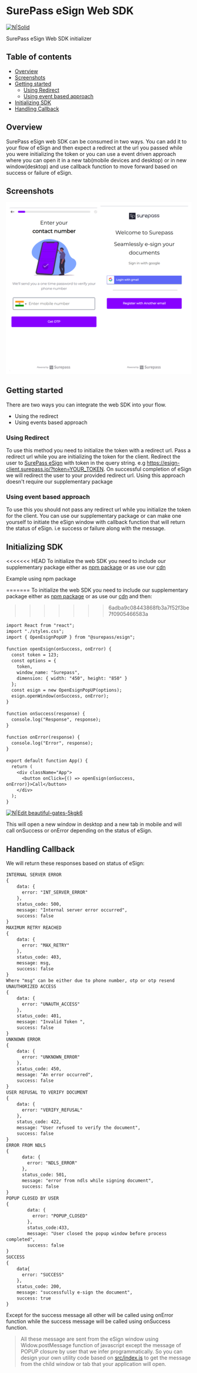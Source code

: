 # SurePass eSign Web SDK 

[![N|Solid](https://surepass.io/wp-content/uploads/2019/09/2-layers@2x.png)](https://surepass.io/)

SurePass eSign Web SDK initializer
## Table of contents
* [Overview](#overview)
* [Screenshots](#screenshots)
* [Getting started](#getting-started)
    * [Using Redirect ](#using-redirect)
    *  [Using event based approach](#using-event)
* [Initializing SDK](#initializing-SDK)
* [Handling Callback](#handling-callback)

## Overview
SurePass eSign web SDK can be consumed in two ways. You can add it to your flow of eSign and then expect a redirect at the url you passed while you were initializing the token or you can use a event driven approach where you can open it in a new tab(mobile devices and desktop) or in new window(desktop) and use callback function to move forward based on success or failure of eSign. 

## Screenshots
![surepass esign.png](https://raw.githubusercontent.com/surepassio/aadhaar-eSign-web-sdk/master/surepass%20esign.png)
## Getting started
There are two ways you can integrate the web SDK into your flow.
- Using the redirect
- Using events based approach

### Using Redirect
To use this method you need to initialize the token with a redirect url. Pass a redirect url while you are initializing the token for the client. Redirect the user to [SurePass eSign](https://esign-client.surepass.io/) with token in the query string. e.g https://esign-client.surepass.io/?token=YOUR_TOKEN. On successful completion of eSign we will redirect the user to your provided redirect url. Using this approach doesn't require our supplementary package


### Using event based approach
To use this you should not pass any redirect url while you initialize the token for the client. You can use our supplementary package or can make one yourself to initiate the eSign window with callback function that will return the status of eSign. i.e success or failure along with the message.

## Initializing SDK
<<<<<<< HEAD
To initialize the web SDK you need to include our supplementary package either as [npm package](https://www.npmjs.com/package/@surepass/esign) or as use our [cdn](https://)

Example using npm package

=======
To initialize the web SDK you need to include our supplementary package either as [npm package](https://www.npmjs.com/package/@surepass/esign) or as use our [cdn](https://cdn.jsdelivr.net/gh/surepassio/aadhaar-esign-web-sdk@1.0.0/lib/index.min.js) and then:
>>>>>>> 6adba9c08443868fb3a7f52f3be7f0905466583a
```
import React from "react"; 
import "./styles.css";
import { OpenEsignPopUP } from "@surepass/esign";

function openEsign(onSuccess, onError) {
  const token = 123;
  const options = {
    token,
    window_name: "Surepass",
    dimension: { width: "450", height: "850" }
  };
  const esign = new OpenEsignPopUP(options);
  esign.openWindow(onSuccess, onError);
}

function onSuccess(response) {
  console.log("Response", response);
}

function onError(response) {
  console.log("Error", response);
}

export default function App() {
  return (
    <div className="App">
      <button onClick={() => openEsign(onSuccess, onError)}>Call</button>
    </div>
  );
}
```

[![N|Edit beautiful-gates-5kgk6](https://codesandbox.io/static/img/play-codesandbox.svg)](https://codesandbox.io/s/beautiful-gates-5kgk6?fontsize=14&hidenavigation=1&theme=dark)

This will open a new window in desktop and a new tab in mobile and will call onSuccess or onError depending on the status of eSign.
## Handling Callback
We will return these responses based on status of eSign:
```
INTERNAL SERVER ERROR
{
    data: {
      error: "INT_SERVER_ERROR"
    },
    status_code: 500,
    message: "Internal server error occurred",
    success: false
}
MAXIMUM RETRY REACHED
{
    data: {
      error: "MAX_RETRY"
    },
    status_code: 403,
    message: msg, 
    success: false
}
Where "msg" can be either due to phone number, otp or otp resend
UNAUTHORIZED ACCESS
{
    data: {
      error: "UNAUTH_ACCESS"
    },
    status_code: 401,
    message: "Invalid Token ",
    success: false
}
UNKNOWN ERROR
{
    data: {
      error: "UNKNOWN_ERROR"
    },
    status_code: 450,
    message: "An error occurred",
    success: false
}
USER REFUSAL TO VERIFY DOCUMENT
{
    data: {
      error: "VERIFY_REFUSAL"
    },
    status_code: 422,
    message: "User refused to verify the document",
    success: false
}
ERROR FROM NDLS
{
      data: {
        error: "NDLS_ERROR"
      },
      status_code: 501,
      message: "error from ndls while signing document",
      success: false
}
POPUP CLOSED BY USER
{
        data: {
          error: "POPUP_CLOSED"
        },
        status_code:433,
        message: "User closed the popup window before process completed",
        success: false
}
SUCCESS
{
    data{
      error: "SUCCESS"
    },
    status_code: 200,
    message: "successfully e-sign the document",
    success: true
}
```
Except for the success message all other will be called using onError function while the success message will be called using onSuccess function.
>All these message are sent from the eSign window using Widow.postMessage function of javascript except the message of POPUP closure by user that we infer programmatically. So you can design your own utility code based on [src/index.js](https://github.com/surepassio/aadhaar-esign-web-sdk/blob/master/src/index.js) to get the message from the child window or tab that your application will open.
